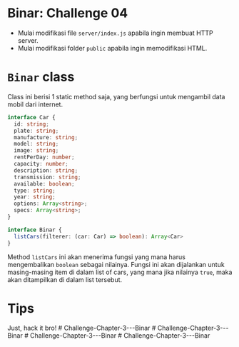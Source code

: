 # Binar: Challenge 04

- Mulai modifikasi file `server/index.js` apabila ingin membuat HTTP server.
- Mulai modifikasi folder `public` apabila ingin memodifikasi HTML.

# `Binar` class

Class ini berisi 1 static method saja, yang berfungsi untuk mengambil data mobil dari internet.

```typescript
interface Car {
  id: string;
  plate: string;
  manufacture: string;
  model: string;
  image: string;
  rentPerDay: number;
  capacity: number;
  description: string;
  transmission: string;
  available: boolean;
  type: string;
  year: string;
  options: Array<string>;
  specs: Array<string>;
}

interface Binar {
  listCars(filterer: (car: Car) => boolean): Array<Car>
}
```

Method `listCars` ini akan menerima fungsi yang mana harus mengembalikan `boolean` sebagai nilainya. 
Fungsi ini akan dijalankan untuk masing-masing item di dalam list of cars, yang mana jika nilainya `true`,
maka akan ditampilkan di dalam list tersebut.

# Tips

Just, hack it bro!
#   C h a l l e n g e - C h a p t e r - 3 - - - B i n a r  
 #   C h a l l e n g e - C h a p t e r - 3 - - - B i n a r  
 #   C h a l l e n g e - C h a p t e r - 3 - - - B i n a r  
 #   C h a l l e n g e - C h a p t e r - 3 - - - B i n a r  
 